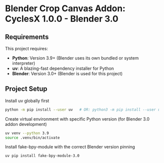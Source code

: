 # Blender Crop Canvas Addon: CyclesX 1.0.0 - Blender 3.0

## Requirements

This project requires:
- **Python**: Version 3.9+ (Blender uses its own bundled or system interpreter)
- **uv**: A blazing-fast dependency installer for Python
- **Blender**: Version 3.0+ (Blender is used for this project)

## Project Setup

Install uv globally first
```bash
python -m pip install --user uv   # OR: python3 -m pip install --user uv
```

Create virtual environment with specific Python version (for Blender 3.0 addon development)
```bash
uv venv --python 3.9
source .venv/bin/activate
```

Install fake-bpy-module with the correct Blender version pinning
```bash
uv pip install fake-bpy-module-3.0
```
